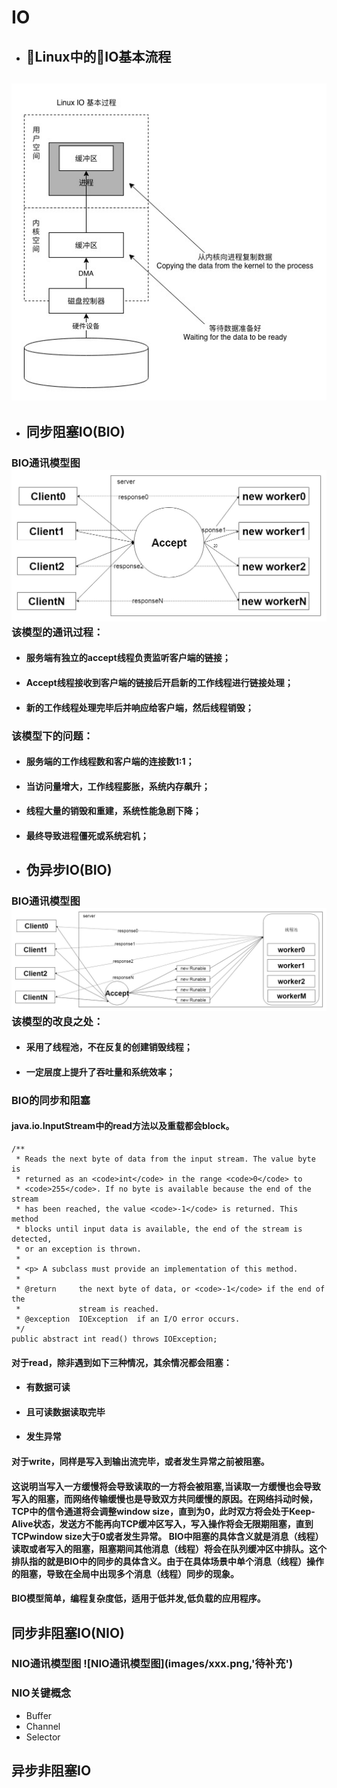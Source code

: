 # IO

* ## Linux中的IO基本流程

##  ![](/socket/images/io-in-linux.jpg)

* ## 同步阻塞IO\(BIO\)

### BIO通讯模型图 ![BIO通讯模型图](images/bio0.jpg) 该模型的通讯过程：

* #### 服务端有独立的accept线程负责监听客户端的链接；
* #### Accept线程接收到客户端的链接后开启新的工作线程进行链接处理；
* #### 新的工作线程处理完毕后并响应给客户端，然后线程销毁；

### 该模型下的问题：

* #### 服务端的工作线程数和客户端的连接数1:1；
* #### 当访问量增大，工作线程膨胀，系统内存飙升；
* #### 线程大量的销毁和重建，系统性能急剧下降；
* #### 最终导致进程僵死或系统宕机；

* ## 伪异步IO\(BIO\)

### BIO通讯模型图 ![BIO通讯模型图](images/bio1.jpg) 该模型的改良之处：

* #### 采用了线程池，不在反复的创建销毁线程；
* #### 一定层度上提升了吞吐量和系统效率；

### BIO的同步和阻塞

#### java.io.InputStream中的read方法以及重载都会block。

```
/**
 * Reads the next byte of data from the input stream. The value byte is
 * returned as an <code>int</code> in the range <code>0</code> to
 * <code>255</code>. If no byte is available because the end of the stream
 * has been reached, the value <code>-1</code> is returned. This method
 * blocks until input data is available, the end of the stream is detected,
 * or an exception is thrown.
 *
 * <p> A subclass must provide an implementation of this method.
 *
 * @return     the next byte of data, or <code>-1</code> if the end of the
 *             stream is reached.
 * @exception  IOException  if an I/O error occurs.
 */
public abstract int read() throws IOException;
```

#### 对于read，除非遇到如下三种情况，其余情况都会阻塞：

* #### 有数据可读
* #### 且可读数据读取完毕
* #### 发生异常

#### 对于write，同样是写入到输出流完毕，或者发生异常之前被阻塞。

#### 这说明当写入一方缓慢将会导致读取的一方将会被阻塞,当读取一方缓慢也会导致写入的阻塞，而网络传输缓慢也是导致双方共同缓慢的原因。在网络抖动时候，TCP中的信令通道将会调整window size，直到为0，此时双方将会处于Keep-Alive状态，发送方不能再向TCP缓冲区写入，写入操作将会无限期阻塞，直到TCPwindow size大于0或者发生异常。 BIO中阻塞的具体含义就是消息（线程）读取或者写入的阻塞，阻塞期间其他消息（线程）将会在队列缓冲区中排队。这个排队指的就是BIO中的同步的具体含义。由于在具体场景中单个消息（线程）操作的阻塞，导致在全局中出现多个消息（线程）同步的现象。

#### BIO模型简单，编程复杂度低，适用于低并发,低负载的应用程序。

## 同步非阻塞IO\(NIO\)

### NIO通讯模型图 !\[NIO通讯模型图\]\(images/xxx.png,'待补充'\)

### NIO关键概念

* Buffer
* Channel
* Selector

## 异步非阻塞IO



